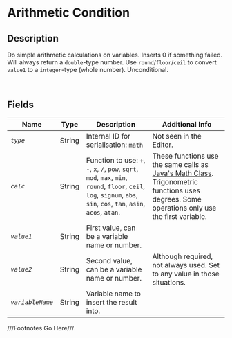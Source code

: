 Arithmetic Condition
============= 

## Description

Do simple arithmetic calculations on variables. Inserts 0 if something failed. Will always return a `double`-type number. Use `round`/`floor`/`ceil` to convert `value1` to a `integer`-type (whole number). Unconditional.

<br />

## Fields

| Name     | Type   | Description | Additional Info |
| -------- | ------ | ----------- | --------------- |
| *`type`* | String |      Internal ID for serialisation: `math`       |         Not seen in the Editor.        |
| *`calc`* | String |      Function to use: `+`, `-`, `x`, `/`, `pow`, `sqrt`, `mod`, `max`, `min`, `round`, `floor`, `ceil`, `log`, `signum`, `abs`, `sin`, `cos`, `tan`, `asin`, `acos`, `atan`.        |              These functions use the same calls as [Java's Math Class](https://docs.oracle.com/javase/8/docs/api/java/lang/Math.html). Trigonometric functions uses degrees. Some operations only use the first variable.   |
| *`value1`* | String |      First value, can be a variable name or number.       |                 |
| *`value2`* | String |      Second value, can be a variable name or number.       |  Although required, not always used. Set to any value in those situations.               |
| *`variableName`* | String |      Variable name to insert the result into.       |                 |

///Footnotes Go Here///

[^-1]: Fields in *italics* are required for the Object to be valid.  
